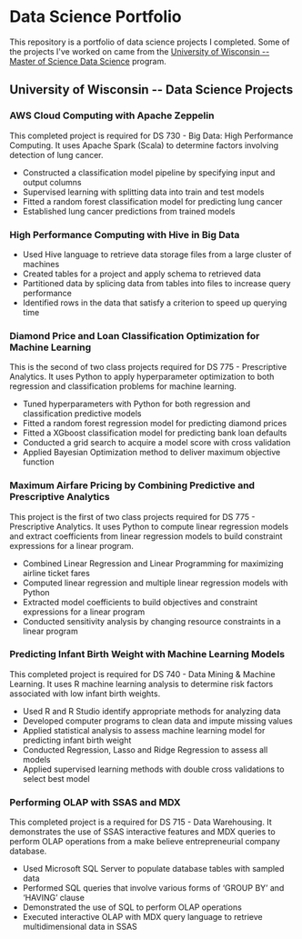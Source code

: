 # Data Science Portfolio

This repository is a portfolio of data science projects I completed.  Some of the projects I've worked on came from the [University of Wisconsin  -- Master of Science Data Science](https://datasciencedegree.wisconsin.edu/) program.


## University of Wisconsin -- Data Science Projects
### AWS Cloud Computing with Apache Zeppelin
This completed project is required for DS 730 - Big Data: High Performance Computing.  It uses Apache Spark (Scala) to determine factors involving detection of lung cancer.
- Constructed a classification model pipeline by specifying input and output columns
- Supervised learning with splitting data into train and test models
- Fitted a random forest classification model for predicting lung cancer
- Established lung cancer predictions from trained models 

### High Performance Computing with Hive in Big Data    
- Used Hive language to retrieve data storage files from a large cluster of machines
- Created tables for a project and apply schema to retrieved data
- Partitioned data by splicing data from tables into files to increase query performance
- Identified rows in the data that satisfy a criterion to speed up querying time

   
### Diamond Price and Loan Classification Optimization for Machine Learning
This is the second of two class projects required for DS 775 - Prescriptive Analytics. It uses Python to apply hyperparameter optimization to both regression and classification problems for machine learning.
- Tuned hyperparameters with Python for both regression and classification predictive models 
- Fitted a random forest regression model for predicting diamond prices
- Fitted a XGboost classification model for predicting bank loan defaults
- Conducted a grid search to acquire a model score with cross validation
- Applied Bayesian Optimization method to deliver maximum objective function
   
### Maximum Airfare Pricing by Combining Predictive and Prescriptive Analytics
This project is the first of two class projects required for DS 775 - Prescriptive Analytics. It uses Python to compute linear regression models and extract coefficients from linear regression models to build constraint expressions for a linear program.
- Combined Linear Regression and Linear Programming for maximizing airline ticket fares
- Computed linear regression and multiple linear regression models with Python
- Extracted model coefficients to build objectives and constraint expressions for a linear program
- Conducted sensitivity analysis by changing resource constraints in a linear program

### Predicting Infant Birth Weight with Machine Learning Models
This completed project is required for DS 740 - Data Mining & Machine Learning. It uses R machine learning analysis to determine risk factors associated with low infant birth weights.
- Used R and R Studio identify appropriate methods for analyzing data 
- Developed computer programs to clean data and impute missing values
- Applied statistical analysis to assess machine learning model for predicting infant birth weight
- Conducted Regression, Lasso and Ridge Regression to assess all models
- Applied supervised learning methods with double cross validations to select best model

### Performing OLAP with SSAS and MDX	
This completed project is a required for DS 715 - Data Warehousing. It demonstrates the use of SSAS interactive features and MDX queries to perform OLAP operations from a make believe entrepreneurial company database.
- Used Microsoft SQL Server to populate database tables with sampled data
- Performed SQL queries that involve various forms of ‘GROUP BY’ and ‘HAVING’ clause
- Demonstrated the use of SQL to perform OLAP operations
- Executed interactive OLAP with MDX query language to retrieve multidimensional data in SSAS



